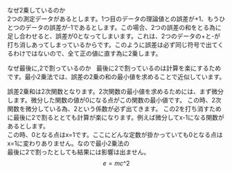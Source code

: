 なぜ2乗しているのか  
2つの測定データがあるとします。1つ目のデータの理論値との誤差が+1、もうひとつのデータの誤差が-1であるとします。この場合、2つの誤差の和をとる為に足し合わせると、誤差が0となってしまいます。これは、2つのデータの+と-が打ち消しあってしまっているからです。このように誤差は必ず同じ符号で出てくるわけではないので、全て正の値に直す為に2乗します。

なぜ最後に,2で割っているのか  
最後に2で割っているのは計算を楽にするためです。最小2乗法では、誤差の2乗の和の最小値を求めることで近似しています。

誤差2乗和は2次関数となります。2次関数の最小値を求めるためには、まず微分します。微分した関数の値が0になる点がこの関数の最小値です。
この時、2次関数を微分している為、2という係数が必ず出てきます。
この2を打ち消すために最後に2で割るととても計算が楽になります。例えば微分してx-1になる関数があるとします。  
この時、0となる点はx=1です。ここにどんな定数が掛かっていても0となる点はx=1に変わりありません。なので最小2乗法の  
最後に2で割ったとしても結果には影響は出ません。
$$
\begin{equation}
e = mc\^2
\end{equation}
$$

